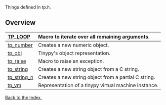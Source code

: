 Things defined in tp.h.

## Overview ##
|[TP\_LOOP](TP_LOOP.md)|Macro to iterate over all remaining arguments.|
|:---------------------|:---------------------------------------------|
|[tp\_number](tp_number.md)|Creates a new numeric object.|
|[tp\_obj](tp_obj.md)|Tinypy's object representation.|
|[tp\_raise](tp_raise.md)|Macro to raise an exception.|
|[tp\_string](tp_string.md)|Creates a new string object from a C string.|
|[tp\_string\_n](tp_string_n.md)|Creates a new string object from a partial C string.|
|[tp\_vm](tp_vm.md)|Representation of a tinypy virtual machine instance.|


[Back to the Index.](Index.md)